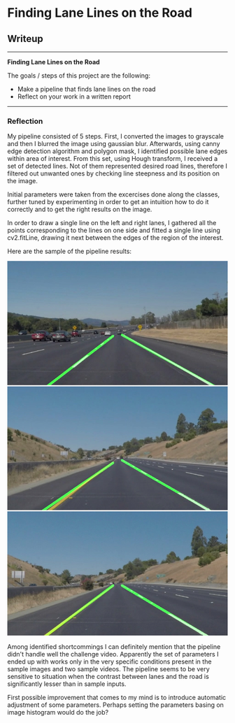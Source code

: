 # **Finding Lane Lines on the Road** 

## Writeup

---

**Finding Lane Lines on the Road**

The goals / steps of this project are the following:
* Make a pipeline that finds lane lines on the road
* Reflect on your work in a written report


[//]: # (Image References)

[image1]: ./test_images_output/solidWhiteCurve.jpg "solidWhiteCurve"
[image2]: ./test_images_output/whiteCarLaneSwitch.jpg "whiteCarLaneSwitch"
[image3]: ./test_images_output/solidYellowCurve2.jpg "solidYellowCurve2"


---

### Reflection


My pipeline consisted of 5 steps. First, I converted the images to grayscale and then I blurred the image using gaussian blur. Afterwards, using canny edge detection algorithm and polygon mask, I identified possible lane edges within area of interest. From this set, using Hough transform, I received a set of detected lines. Not of them represented desired road lines, therefore I filtered out unwanted ones by checking line steepness and its position on the image. 

Initial parameters were taken from the excercises done along the classes, further tuned by experimenting in order to get an intuition how to do it correctly and to get the right results on the image.

In order to draw a single line on the left and right lanes, I gathered all the points corresponding to the lines on one side and fitted a single line using cv2.fitLine, drawing it next between the edges of the region of the interest.

Here are the sample of the pipeline results:

![alt text][image1]
![alt text][image2]
![alt text][image3]


Among identified shortcommings I can definitely mention that the pipeline didn't handle well the challenge video. Apparently the set of parameters I ended up with works only in the very specific conditions present in the sample images and two sample videos. The pipeline seems to be very sensitive to situation when the contrast between lanes and the road is significantly lesser than in sample inputs.

First possible improvement that comes to my mind is to introduce automatic adjustment of some parameters. Perhaps setting the parameters basing on image histogram would do the job? 

